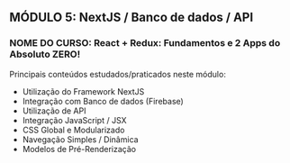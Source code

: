 ## MÓDULO 5: NextJS / Banco de dados / API

### NOME DO CURSO: React + Redux: Fundamentos e 2 Apps do Absoluto ZERO!

Principais conteúdos estudados/praticados neste módulo:

- Utilização do Framework NextJS
- Integração com Banco de dados (Firebase)
- Utilização de API
- Integração JavaScript / JSX
- CSS Global e Modularizado
- Navegação Simples / Dinâmica
- Modelos de Pré-Renderização